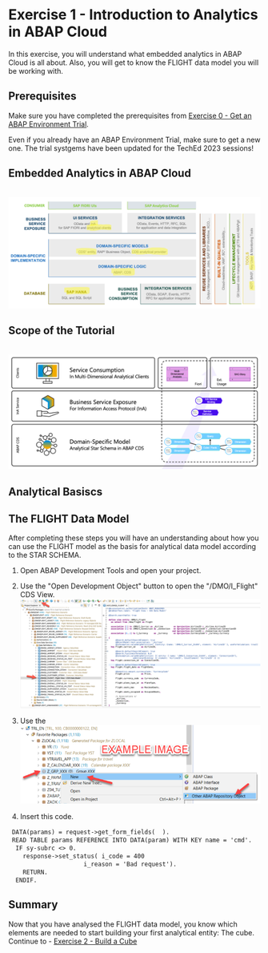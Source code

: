 # Exercise 1 - Introduction to Analytics in ABAP Cloud

In this exercise, you will understand what embedded analytics in ABAP Cloud is all about.
Also, you will get to know the FLIGHT data model you will be working with.

## Prerequisites

Make sure you have completed the prerequisites from [Exercise 0 - Get an ABAP Environment Trial](../ex0/README.md).

Even if you already have an ABAP Environment Trial, make sure to get a new one.
The trial systgems have been updated for the TechEd 2023 sessions!

## Embedded Analytics in ABAP Cloud

<br>![](/exercises/ex1/images/01-EmbeddedAnalyticsInABAPCloud.png)

## Scope of the Tutorial

<br>![](/exercises/ex1/images/02-HandsOnScope.png)

## Analytical Basiscs

## The FLIGHT Data Model

After completing these steps you will have an understanding about how you can use the FLIGHT model as the basis for analytical data model according to the STAR SCHEMA.

1.	Open ABAP Development Tools and open your project.
2.	Use the "Open Development Object" button to open the "/DMO/I_Flight" CDS View.
<br>![](/exercises/ex1/images/03-ADTDemoFlight.png)
3.	Use the 
<br>![](/exercises/ex0/images/00_00_0010.png)

4.	Insert this code.
``` abap
 DATA(params) = request->get_form_fields(  ).
 READ TABLE params REFERENCE INTO DATA(param) WITH KEY name = 'cmd'.
  IF sy-subrc <> 0.
    response->set_status( i_code = 400
                     i_reason = 'Bad request').
    RETURN.
  ENDIF.
```

## Summary

Now that you have analysed the FLIGHT data model, you know which elements are needed to start building your first analytical entity: The cube.
Continue to - [Exercise 2 - Build a Cube](../ex2/README.md)

